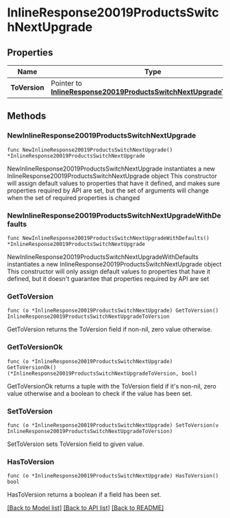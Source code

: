 # InlineResponse20019ProductsSwitchNextUpgrade

## Properties

Name | Type | Description | Notes
------------ | ------------- | ------------- | -------------
**ToVersion** | Pointer to [**InlineResponse20019ProductsSwitchNextUpgradeToVersion**](InlineResponse20019ProductsSwitchNextUpgradeToVersion.md) |  | [optional] 

## Methods

### NewInlineResponse20019ProductsSwitchNextUpgrade

`func NewInlineResponse20019ProductsSwitchNextUpgrade() *InlineResponse20019ProductsSwitchNextUpgrade`

NewInlineResponse20019ProductsSwitchNextUpgrade instantiates a new InlineResponse20019ProductsSwitchNextUpgrade object
This constructor will assign default values to properties that have it defined,
and makes sure properties required by API are set, but the set of arguments
will change when the set of required properties is changed

### NewInlineResponse20019ProductsSwitchNextUpgradeWithDefaults

`func NewInlineResponse20019ProductsSwitchNextUpgradeWithDefaults() *InlineResponse20019ProductsSwitchNextUpgrade`

NewInlineResponse20019ProductsSwitchNextUpgradeWithDefaults instantiates a new InlineResponse20019ProductsSwitchNextUpgrade object
This constructor will only assign default values to properties that have it defined,
but it doesn't guarantee that properties required by API are set

### GetToVersion

`func (o *InlineResponse20019ProductsSwitchNextUpgrade) GetToVersion() InlineResponse20019ProductsSwitchNextUpgradeToVersion`

GetToVersion returns the ToVersion field if non-nil, zero value otherwise.

### GetToVersionOk

`func (o *InlineResponse20019ProductsSwitchNextUpgrade) GetToVersionOk() (*InlineResponse20019ProductsSwitchNextUpgradeToVersion, bool)`

GetToVersionOk returns a tuple with the ToVersion field if it's non-nil, zero value otherwise
and a boolean to check if the value has been set.

### SetToVersion

`func (o *InlineResponse20019ProductsSwitchNextUpgrade) SetToVersion(v InlineResponse20019ProductsSwitchNextUpgradeToVersion)`

SetToVersion sets ToVersion field to given value.

### HasToVersion

`func (o *InlineResponse20019ProductsSwitchNextUpgrade) HasToVersion() bool`

HasToVersion returns a boolean if a field has been set.


[[Back to Model list]](../README.md#documentation-for-models) [[Back to API list]](../README.md#documentation-for-api-endpoints) [[Back to README]](../README.md)


